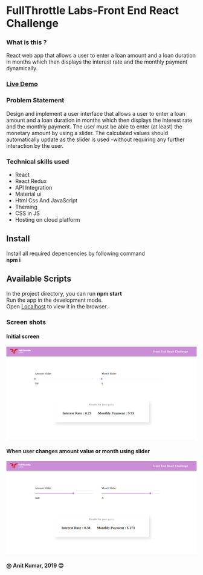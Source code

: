 # FullThrottle Labs-Front End React Challenge

### What is this ?
React web app that allows a user to enter a loan amount and a loan duration in months which then displays the interest rate and the monthly payment dynamically. 

### [Live Demo](https://full-throttle-anit.netlify.com/)

### Problem Statement
Design and implement a user interface that allows a user to enter a loan amount and a
loan duration in months which then displays the interest rate and the monthly payment.
The user must be able to enter (at least) the monetary amount by using a slider. The
calculated values should automatically update as the slider is used -without requiring any
further interaction by the user.

### Technical skills used
- React
- React Redux
- API Integration
- Material ui
- Html Css And JavaScript
- Theming 
- CSS in JS
- Hosting on cloud platform


## Install
Install all required depencencies by following command \
**npm i** 

## Available Scripts
In the project directory, you can run **npm start** \
Run the app in the development mode.\
Open [Localhost](http://localhost:3000) to view it in the browser.


### Screen shots
#### Initial screen
![](screenshots/Screenshot_2019-06-09%20Slider.png)

#### When user changes amount value or month using slider
![](screenshots/Screenshot_2019-06-09%20Slider(1).png)


#### @ Anit Kumar, 2019  :blush:
